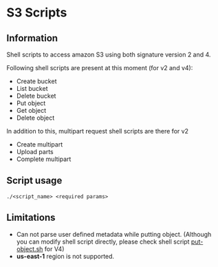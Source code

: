 # S3 Scripts
## Information
Shell scripts to access amazon S3 using both signature version 2 and 4.

Following shell scripts are present at this moment (for v2 and v4):
* Create bucket
* List bucket
* Delete bucket
* Put object
* Get object
* Delete object

In addition to this, multipart request shell scripts are there for v2
* Create multipart
* Upload parts
* Complete multipart

## Script usage
```
./<script_name> <required params>
```
## Limitations
* Can not parse user defined metadata while putting object. (Although you can modify shell script directly, please check shell script [put-object.sh](https://github.com/ashayshirwadkar/s3_scripts/blob/master/s3/v4/put_object.sh) for V4)
* **us-east-1** region is not supported.
